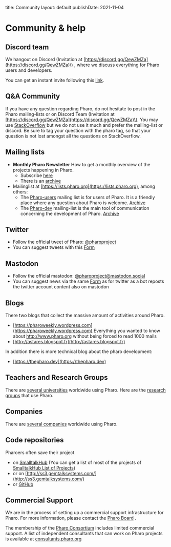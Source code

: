 title: Community
layout: default
publishDate: 2021-11-04

# Community & help


## Discord team

We hangout on Discord \(Invitation at [https://discord.gg/QewZMZa](https://discord.gg/QewZMZa)\) , where we discuss everything for Pharo users and developers.

You can get an instant invite following this [link](https://discord.gg/QewZMZa).

## Q&A Community


If you have any question regarding Pharo, do not hesitate to post in the Pharo mailing-lists or on Discord Team \(Invitation at [https://discord.gg/QewZMZa](https://discord.gg/QewZMZa)\). You may use [StackOverflow](http://stackoverflow.com/tags/pharo) but we do not use it much and prefer the mailing-list or discord. Be sure to tag your question with the pharo tag, so that your question is not lost amongst all the questions on StackOverflow.


## Mailing lists

- **Monthly Pharo Newsletter** How to get a monthly overview of the projects happening in Pharo. 
  - Subscribe [here](https://us11.list-manage.com/subscribe?u=6f667565c2569234585a7be77&id=048680a940)
  - There is an [archive](http://us11.campaign-archive1.com/home/?u=6f667565c2569234585a7be77&id=048680a940)
- Mailinglist at [https://lists.pharo.org](https://lists.pharo.org), among others:
  - The [Pharo-users](https://lists.pharo.org/list/pharo-users.lists.pharo.org) mailing list is for users of Pharo. It is a friendly place where any question about Pharo is welcome. [Archive](https://lists.pharo.org/empathy/list/pharo-users.lists.pharo.org)
  - The [Pharo-dev](https://lists.pharo.org/list/pharo-users.lists.pharo.org) mailing-list is the main tool of communication concerning the development of Pharo. [Archive](https://lists.pharo.org/empathy/list/pharo-dev.lists.pharo.org)



## Twitter

- Follow the official tweet of Pharo: [@pharoproject](https://twitter.com/pharoproject)  
- You can suggest tweets with this [Form](https://app.apptivegrid.de/api/r/612605fabe7d991c4f888815/6183da37558280637b8cf0cd)

## Mastodon

- Follow the official mastodon: [@pharoproject@mastodon.social](https://mastodon.social/@pharoproject)
- You can suggest news via the same [Form](https://app.apptivegrid.de/api/r/612605fabe7d991c4f888815/6183da37558280637b8cf0cd) as for twitter as a bot reposts the twitter account content also on mastodon

## Blogs

There two blogs that collect the massive amount of activities around Pharo. 
- [https://pharoweekly.wordpress.com](https://pharoweekly.wordpress.com) Everything you wanted to know about http://www.pharo.org without being forced to read 1000 mails
- [http://astares.blogspot.fr](http://astares.blogspot.fr) 

In addition there is more technical blog about the pharo development:
- [https://thepharo.dev](https://thepharo.dev)



## Teachers and Research Groups

There are [several universities](Teachers) worldwide using Pharo.  Here are the [research groups](ResearchGroups) that use Pharo.

## Companies

There are [several companies](Companies) worldwide using Pharo.  

## Code repositories

Pharoers often save their project 
- on [SmalltalkHub](http://smalltalkhub.com) \(You can get a list of most of the projects of [SmalltalkHub List of Projects](http://smalltalkhub.com/list)\)
- or on [http://ss3.gemtalksystems.com/](http://ss3.gemtalksystems.com/)
- or [GitHub](https://github.com/search?utf8=1&q=language%3ASmalltalk&type=Repositories&ref=advsearch&l=Smalltalk&l=)


## Commercial Support

We are in the process of setting up a commercial support infrastructure for Pharo. For more information, please
contact the <a href="mailto:board@pharo.org">Pharo Board</a>
.

The membership of the [Pharo Consortium](http://consortium.pharo.org) includes limited commercial support.
A list of independent consultants that can work on Pharo projects is available at [consultants.pharo.org](http://consultants.pharo.org)
